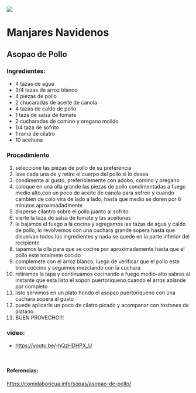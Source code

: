<div aling="center">
  
<img src="https://www.cocinadominicana.com/wp-content/uploads/2015/01/asopao-pollo-5.jpg"/>
    
  # Manjares Navidenos 
  ## Asopao de Pollo 
 
  ### Ingredientes:
- 4 tazas de agua 
- 3/4 tazas de arroz blanco 
- 4 piezas de pollo 
- 2 chucaradas de aceite de canola 
- 4 tazas de caldo de pollo 
- 1 taza de salsa de tomate 
- 2 cucharadas de comino y oregano molido 
- 1/4 taza de sofrito  
- 1 rama de cilatro 
- 10 aceituna 


### Procedimiento 
  1. seleccione las piezas de pollo de su preferencia 
  2. lave cada una de y retire el cuerpo del pollo si lo desea 
  3. condimente al gusto, preferiblemente con adobo, comino y oregano 
  4. coloque en una olla grande las piezas de pollo condimentadas a fuego medio alto,con un poco de aceite de canola para sofreir y cuando cambien de colo vira de lado a lado, hasta que medio se doren por 6 minutos aproximadadmente
  5.  disperse cilantro sobre el pollo juanto al sofrito 
  6.  vierte la taza de salsa de tomate y las aceitunas
  7.  le bajamos el fuego a la cocina y agregamos las tazas de agua y caldo de pollo, lo revolvemos con una cuchara grande sopera hasta que disuelvan todos los ingredientes y nada se quede en la parte inferior del recipiente 
  8.  tapamos la olla para que se cocine por aproximadamente hasta que el pollo este totalmete cocido 
  9.  complemete con el arroz blanco, luego de verificar que el pollo este bien coccino y seguimos mezclando con la cuchara 
  10. retiramos la tapa y continuamos cocinando a fuego medio-alto sabras al instante que esta listo el sopon puertoriqueno cuando el arros ablande por completo 
  11. listo servimos en un plato hondo el asopao puertoriqueno con una cuchara sopera al gusto 
  12. puede aplicarle un poco de cilatro picado y acompanar con tostones de platano 
  13. BUEN PROVECHO!!!
  
  ### video: 
  - https://youtu.be/-hQzHDHPX_U  
                                                                                        
  <br>
                                                                                        
#### Referencias: 
https://comidaboricua.info/sopas/asopao-de-pollo/                                                                                        
